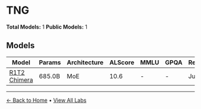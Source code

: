 # TNG

**Total Models:** 1
**Public Models:** 1

## Models

| Model | Params | Architecture | ALScore | MMLU | GPQA | Released | Status |
|-------|--------|--------------|---------|------|------|----------|--------|
| [R1T2 Chimera](../models/tng/r1t2-chimera.md) | 685.0B | MoE | 10.6 | - | - | Jul/2025 | 🟢 |

---

[← Back to Home](../README.md) • [View All Labs](../labs/)
